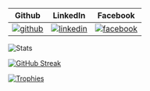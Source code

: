 Github | LinkedIn | Facebook
:-: | :-: | :-:
[![github](.images/github.png)](https://github.com/kcaparas1630) | [![linkedin](.images/linkedin.png)](https://www.linkedin.com/in/kcaparas1630) | [![facebook](.images/facebook.png)](https://www.facebook.com/Mr.Yosong.Gwapo12)

![Stats](https://github-readme-stats.vercel.app/api?username=kcaparas1630&show_icons=true&theme=transparent&hide_border=true&hide=stars)

[![GitHub Streak](https://github-readme-streak-stats.herokuapp.com?user=kcaparas1630&theme=tokyonight_duo&hide_border=true&border_radius=0)](https://git.io/streak-stats)

[![Trophies](https://github-profile-trophy.vercel.app/?username=kcaparas1630&column=-1&theme=algolia&rank=SECRET,SSS,SS,S,AAA,AA,A&no-bg=true&no-frame=true)](https://github.com/kcaparas1630)
